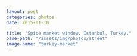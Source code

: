 ```yaml
---
layout: post
categories: photos
date: 2015-01-10

title: "Spice market window. Istanbul, Turkey."
base-path: "/assets/img/photos/street"
image-name: "turkey-market"
---
```


